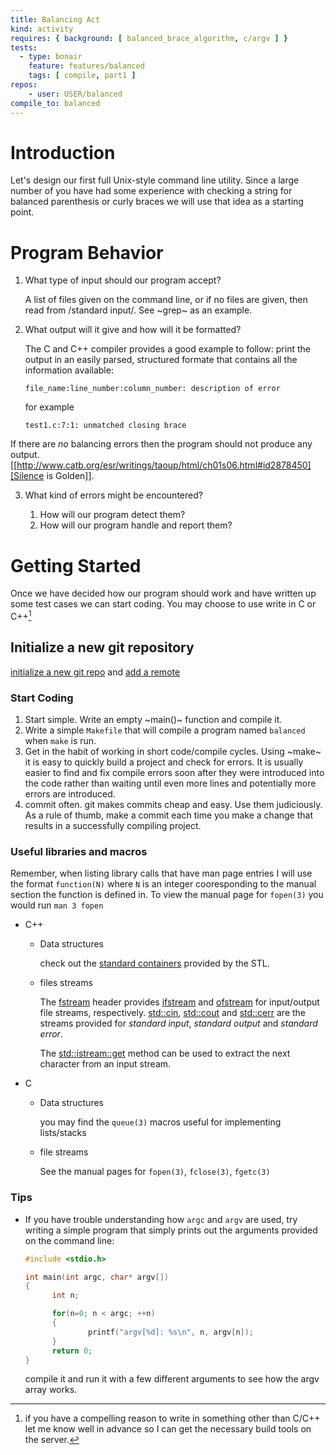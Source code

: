 ```yaml
---
title: Balancing Act
kind: activity
requires: { background: [ balanced_brace_algorithm, c/argv ] }
tests:
  - type: bonair
    feature: features/balanced
    tags: [ compile, part1 ]
repos: 
    - user: USER/balanced
compile_to: balanced
---
```


# Introduction
 
Let's design our first full Unix-style command line utility. Since a
large number of you have had some experience with checking a string
for balanced parenthesis or curly braces we will use that idea as a
starting point.

# Program Behavior
1. What type of input should our program accept?

   A list of files given on the command line, or if no files are given, then read from /standard input/. See ~grep~ as an example.

  
2. What output will it give and how will it be formatted?

   The C and C++ compiler provides a good example to follow: print the output in an easily parsed, structured formate that contains all the information available:

   ~~~~ text
   file_name:line_number:column_number: description of error
   ~~~~

   for example

   ~~~~
   test1.c:7:1: unmatched closing brace
   ~~~~

  If there are *no* balancing errors then the program should not produce any output. [[http://www.catb.org/esr/writings/taoup/html/ch01s06.html#id2878450][Silence is Golden]].

3. What kind of errors might be encountered?

   1. How will our program detect them?
   2. How will our program handle and report them?

# Getting Started
Once we have decided how our program should work and have written
up some test cases we can start coding. You may choose to use write in C or
C++[^nonc]

## Initialize a new git repository

[initialize a new git repo](git_init) and [add a remote](git_remote_add)

### Start Coding
1. Start simple. Write an empty ~main()~ function and compile it.
2. Write a simple `Makefile` that will compile a program named
   `balanced` when `make` is run.
3. Get in the habit of working in short code/compile cycles. Using
   ~make~ it is easy to quickly build a project and check for
   errors. It is usually easier to find and fix compile errors soon
   after they were introduced into the code rather than waiting until
   even more lines and potentially more errors are introduced.
4. commit often.  git makes commits cheap and easy. Use them
   judiciously. As a rule of thumb, make a commit each time you make a
   change that results in a successfully compiling project. 

### Useful libraries and macros

Remember, when listing library calls that have man page entries I will
use the format `function(N)` where `N` is an integer cooresponding to
the manual section the function is defined in.  To view the manual
page for `fopen(3)` you would run `man 3 fopen`

- C++
  - Data structures
    
    check out the [standard containers] provided by the STL.
  - files streams 

    The [fstream] header provides [ifstream] and [ofstream] for input/output
    file streams, respectively.  [std::cin], [std::cout] and
    [std::cerr] are the streams provided for *standard input*, *standard
    output* and *standard error*.

    The [std::istream::get] method can be used to extract the next
    character from an input stream.

- C
  - Data structures
    
    you may find the `queue(3)` macros useful for implementing lists/stacks
  - file streams

    See the manual pages for `fopen(3)`, `fclose(3)`, `fgetc(3)`

[std::istream::get]: http://www.cplusplus.com/reference/istream/istream/get/
[standard containers]: http://www.cplusplus.com/reference/stl/
[fstream]: http://www.cplusplus.com/reference/fstream/
[ifstream]: http://www.cplusplus.com/reference/fstream/ifstream/
[ofstream]: http://www.cplusplus.com/reference/fstream/ofstream/
[std::cin]: http://www.cplusplus.com/reference/iostream/cin/
[std::cout]: http://www.cplusplus.com/reference/iostream/cout/
[std::cerr]: http://www.cplusplus.com/reference/iostream/cerr/

### Tips
- If you have trouble understanding how `argc` and `argv` are used,
  try writing a simple program that simply prints out the arguments
  provided on the command line:

  ~~~~ c
  #include <stdio.h>

  int main(int argc, char* argv[])
  {
        int n;

        for(n=0; n < argc; ++n)
        {
                printf("argv[%d]: %s\n", n, argv[n]);
        }
        return 0;
  }
  ~~~~

  compile it and run it with a few different arguments to see how the
  argv array works.

[^nonc]:
    if you have a compelling reason to write in something other than C/C++ let me know well in advance so I can get the necessary build tools on the server.
